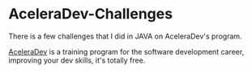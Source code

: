 # AceleraDev-Challenges

There is a few challenges that I did in JAVA on AceleraDev's program.

[AceleraDev](https://www.codenation.com.br) is a training program for the software development career, improving your dev skills, it's totally free.


